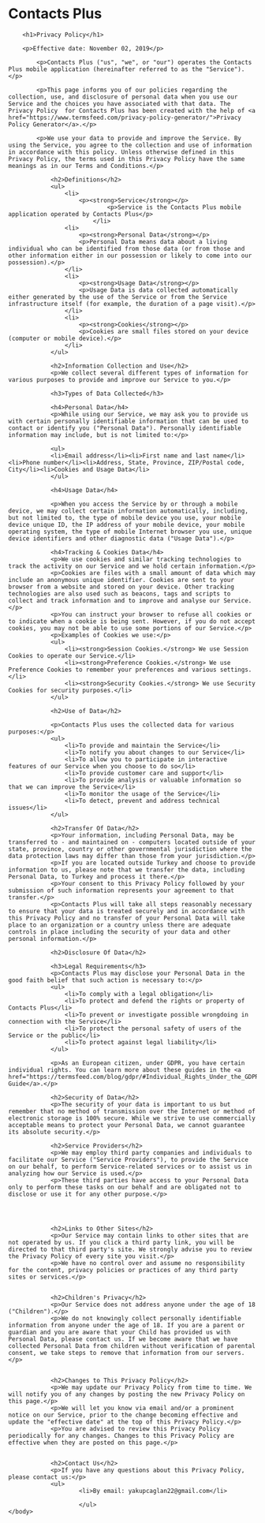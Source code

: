 
# Contacts Plus

<html>
    <body>
        <head>
            <title>Contacts Plus Privacy Policiy</title>
        </head>
        
        <h1>Privacy Policy</h1>

        <p>Effective date: November 02, 2019</p>
                                
            <p>Contacts Plus ("us", "we", or "our") operates the Contacts Plus mobile application (hereinafter referred to as the "Service").</p>
            
            <p>This page informs you of our policies regarding the collection, use, and disclosure of personal data when you use our Service and the choices you have associated with that data. The Privacy Policy  for Contacts Plus has been created with the help of <a href="https://www.termsfeed.com/privacy-policy-generator/">Privacy Policy Generator</a>.</p>
                
            <p>We use your data to provide and improve the Service. By using the Service, you agree to the collection and use of information in accordance with this policy. Unless otherwise defined in this Privacy Policy, the terms used in this Privacy Policy have the same meanings as in our Terms and Conditions.</p>
                
                <h2>Definitions</h2>
                <ul>
                    <li>
                        <p><strong>Service</strong></p>
                                <p>Service is the Contacts Plus mobile application operated by Contacts Plus</p>
                            </li>
                    <li>
                        <p><strong>Personal Data</strong></p>
                        <p>Personal Data means data about a living individual who can be identified from those data (or from those and other information either in our possession or likely to come into our possession).</p>
                    </li>
                    <li>
                        <p><strong>Usage Data</strong></p>
                        <p>Usage Data is data collected automatically either generated by the use of the Service or from the Service infrastructure itself (for example, the duration of a page visit).</p>
                    </li>
                    <li>
                        <p><strong>Cookies</strong></p>
                        <p>Cookies are small files stored on your device (computer or mobile device).</p>
                    </li>
                </ul>
                
                <h2>Information Collection and Use</h2>
                <p>We collect several different types of information for various purposes to provide and improve our Service to you.</p>
                
                <h3>Types of Data Collected</h3>
                
                <h4>Personal Data</h4>
                <p>While using our Service, we may ask you to provide us with certain personally identifiable information that can be used to contact or identify you ("Personal Data"). Personally identifiable information may include, but is not limited to:</p>
                
                <ul>
                <li>Email address</li><li>First name and last name</li><li>Phone number</li><li>Address, State, Province, ZIP/Postal code, City</li><li>Cookies and Usage Data</li>
                </ul>
                
                <h4>Usage Data</h4>
                
                <p>When you access the Service by or through a mobile device, we may collect certain information automatically, including, but not limited to, the type of mobile device you use, your mobile device unique ID, the IP address of your mobile device, your mobile operating system, the type of mobile Internet browser you use, unique device identifiers and other diagnostic data ("Usage Data").</p>
                
                <h4>Tracking & Cookies Data</h4>
                <p>We use cookies and similar tracking technologies to track the activity on our Service and we hold certain information.</p>
                <p>Cookies are files with a small amount of data which may include an anonymous unique identifier. Cookies are sent to your browser from a website and stored on your device. Other tracking technologies are also used such as beacons, tags and scripts to collect and track information and to improve and analyse our Service.</p>
                <p>You can instruct your browser to refuse all cookies or to indicate when a cookie is being sent. However, if you do not accept cookies, you may not be able to use some portions of our Service.</p>
                <p>Examples of Cookies we use:</p>
                <ul>
                    <li><strong>Session Cookies.</strong> We use Session Cookies to operate our Service.</li>
                    <li><strong>Preference Cookies.</strong> We use Preference Cookies to remember your preferences and various settings.</li>
                    <li><strong>Security Cookies.</strong> We use Security Cookies for security purposes.</li>
                </ul>
                
                <h2>Use of Data</h2>
                    
                <p>Contacts Plus uses the collected data for various purposes:</p>    
                <ul>
                    <li>To provide and maintain the Service</li>
                    <li>To notify you about changes to our Service</li>
                    <li>To allow you to participate in interactive features of our Service when you choose to do so</li>
                    <li>To provide customer care and support</li>
                    <li>To provide analysis or valuable information so that we can improve the Service</li>
                    <li>To monitor the usage of the Service</li>
                    <li>To detect, prevent and address technical issues</li>
                </ul>
                
                <h2>Transfer Of Data</h2>
                <p>Your information, including Personal Data, may be transferred to - and maintained on - computers located outside of your state, province, country or other governmental jurisdiction where the data protection laws may differ than those from your jurisdiction.</p>
                <p>If you are located outside Turkey and choose to provide information to us, please note that we transfer the data, including Personal Data, to Turkey and process it there.</p>
                <p>Your consent to this Privacy Policy followed by your submission of such information represents your agreement to that transfer.</p>
                <p>Contacts Plus will take all steps reasonably necessary to ensure that your data is treated securely and in accordance with this Privacy Policy and no transfer of your Personal Data will take place to an organization or a country unless there are adequate controls in place including the security of your data and other personal information.</p>
                
                <h2>Disclosure Of Data</h2>
                
                <h3>Legal Requirements</h3>
                <p>Contacts Plus may disclose your Personal Data in the good faith belief that such action is necessary to:</p>
                <ul>
                    <li>To comply with a legal obligation</li>
                    <li>To protect and defend the rights or property of Contacts Plus</li>
                    <li>To prevent or investigate possible wrongdoing in connection with the Service</li>
                    <li>To protect the personal safety of users of the Service or the public</li>
                    <li>To protect against legal liability</li>
                </ul>
                
                <p>As an European citizen, under GDPR, you have certain individual rights. You can learn more about these guides in the <a href="https://termsfeed.com/blog/gdpr/#Individual_Rights_Under_the_GDPR">GDPR Guide</a>.</p>
                
                <h2>Security of Data</h2>
                <p>The security of your data is important to us but remember that no method of transmission over the Internet or method of electronic storage is 100% secure. While we strive to use commercially acceptable means to protect your Personal Data, we cannot guarantee its absolute security.</p>
                
                <h2>Service Providers</h2>
                <p>We may employ third party companies and individuals to facilitate our Service ("Service Providers"), to provide the Service on our behalf, to perform Service-related services or to assist us in analyzing how our Service is used.</p>
                <p>These third parties have access to your Personal Data only to perform these tasks on our behalf and are obligated not to disclose or use it for any other purpose.</p>
                
                 
                
                
                <h2>Links to Other Sites</h2>
                <p>Our Service may contain links to other sites that are not operated by us. If you click a third party link, you will be directed to that third party's site. We strongly advise you to review the Privacy Policy of every site you visit.</p>
                <p>We have no control over and assume no responsibility for the content, privacy policies or practices of any third party sites or services.</p>
                
                
                <h2>Children's Privacy</h2>
                <p>Our Service does not address anyone under the age of 18 ("Children").</p>
                <p>We do not knowingly collect personally identifiable information from anyone under the age of 18. If you are a parent or guardian and you are aware that your Child has provided us with Personal Data, please contact us. If we become aware that we have collected Personal Data from children without verification of parental consent, we take steps to remove that information from our servers.</p>
                
                
                <h2>Changes to This Privacy Policy</h2>
                <p>We may update our Privacy Policy from time to time. We will notify you of any changes by posting the new Privacy Policy on this page.</p>
                <p>We will let you know via email and/or a prominent notice on our Service, prior to the change becoming effective and update the "effective date" at the top of this Privacy Policy.</p>
                <p>You are advised to review this Privacy Policy periodically for any changes. Changes to this Privacy Policy are effective when they are posted on this page.</p>
                
                
                <h2>Contact Us</h2>
                <p>If you have any questions about this Privacy Policy, please contact us:</p>
                <ul>
                        <li>By email: yakupcaglan22@gmail.com</li>
                          
                        </ul>
    </body>
</html>
